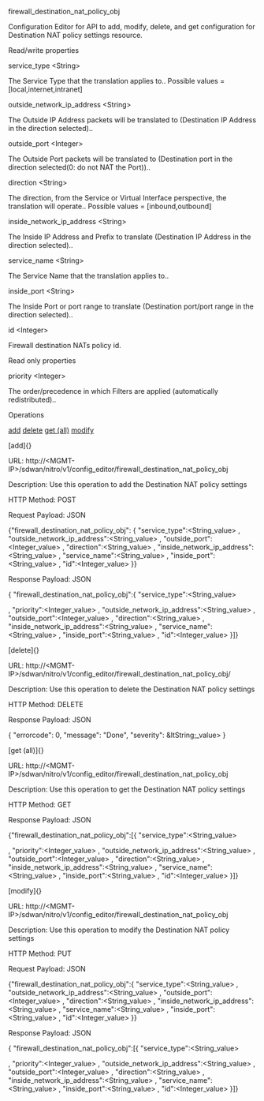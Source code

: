 firewall\_destination\_nat\_policy\_obj

Configuration Editor for API to add, modify, delete, and get configuration for Destination NAT policy settings resource.

Read/write properties

service\_type &lt;String&gt;

The Service Type that the translation applies to.. Possible values = \[local,internet,intranet\]

outside\_network\_ip\_address &lt;String&gt;

The Outside IP Address packets will be translated to (Destination IP Address in the direction selected)..

outside\_port &lt;Integer&gt;

The Outside Port packets will be translated to (Destination port in the direction selected(0: do not NAT the Port))..

direction &lt;String&gt;

The direction, from the Service or Virtual Interface perspective, the translation will operate.. Possible values = \[inbound,outbound\]

inside\_network\_ip\_address &lt;String&gt;

The Inside IP Address and Prefix to translate (Destination IP Address in the direction selected)..

service\_name &lt;String&gt;

The Service Name that the translation applies to..

inside\_port &lt;String&gt;

The Inside Port or port range to translate (Destination port/port range in the direction selected)..

id &lt;Integer&gt;

Firewall destination NATs policy id.

Read only properties

priority &lt;Integer&gt;

The order/precedence in which Filters are applied (automatically redistributed)..

Operations

[add](#add) [delete](#delete) [get (all)](#get_all) [modify](#modify)

[add]{}

URL: http://&lt;MGMT-IP&gt;/sdwan/nitro/v1/config\_editor/firewall\_destination\_nat\_policy\_obj

Description: Use this operation to add the Destination NAT policy settings

HTTP Method: POST

Request Payload: JSON

{"firewall\_destination\_nat\_policy\_obj": { "service\_type":&lt;String\_value&gt; , "outside\_network\_ip\_address":&lt;String\_value&gt; , "outside\_port":&lt;Integer\_value&gt; , "direction":&lt;String\_value&gt; , "inside\_network\_ip\_address":&lt;String\_value&gt; , "service\_name":&lt;String\_value&gt; , "inside\_port":&lt;String\_value&gt; , "id":&lt;Integer\_value&gt; }}

Response Payload: JSON

{ "firewall\_destination\_nat\_policy\_obj":{ "service\_type":&lt;String\_value&gt;

, "priority":&lt;Integer\_value&gt; , "outside\_network\_ip\_address":&lt;String\_value&gt; , "outside\_port":&lt;Integer\_value&gt; , "direction":&lt;String\_value&gt; , "inside\_network\_ip\_address":&lt;String\_value&gt; , "service\_name":&lt;String\_value&gt; , "inside\_port":&lt;String\_value&gt; , "id":&lt;Integer\_value&gt; }\]}

[delete]{}

URL: http://&lt;MGMT-IP&gt;/sdwan/nitro/v1/config\_editor/firewall\_destination\_nat\_policy\_obj/

Description: Use this operation to delete the Destination NAT policy settings

HTTP Method: DELETE

Response Payload: JSON

{ "errorcode": 0, "message": "Done", "severity": &ltString;\_value&gt; }

[get (all)]{}

URL: http://&lt;MGMT-IP&gt;/sdwan/nitro/v1/config\_editor/firewall\_destination\_nat\_policy\_obj

Description: Use this operation to get the Destination NAT policy settings

HTTP Method: GET

Response Payload: JSON

{"firewall\_destination\_nat\_policy\_obj":\[{ "service\_type":&lt;String\_value&gt;

, "priority":&lt;Integer\_value&gt; , "outside\_network\_ip\_address":&lt;String\_value&gt; , "outside\_port":&lt;Integer\_value&gt; , "direction":&lt;String\_value&gt; , "inside\_network\_ip\_address":&lt;String\_value&gt; , "service\_name":&lt;String\_value&gt; , "inside\_port":&lt;String\_value&gt; , "id":&lt;Integer\_value&gt; }\]}

[modify]{}

URL: http://&lt;MGMT-IP&gt;/sdwan/nitro/v1/config\_editor/firewall\_destination\_nat\_policy\_obj

Description: Use this operation to modify the Destination NAT policy settings

HTTP Method: PUT

Request Payload: JSON

{"firewall\_destination\_nat\_policy\_obj":{ "service\_type":&lt;String\_value&gt; , "outside\_network\_ip\_address":&lt;String\_value&gt; , "outside\_port":&lt;Integer\_value&gt; , "direction":&lt;String\_value&gt; , "inside\_network\_ip\_address":&lt;String\_value&gt; , "service\_name":&lt;String\_value&gt; , "inside\_port":&lt;String\_value&gt; , "id":&lt;Integer\_value&gt; }}

Response Payload: JSON

{ "firewall\_destination\_nat\_policy\_obj":\[{ "service\_type":&lt;String\_value&gt;

, "priority":&lt;Integer\_value&gt; , "outside\_network\_ip\_address":&lt;String\_value&gt; , "outside\_port":&lt;Integer\_value&gt; , "direction":&lt;String\_value&gt; , "inside\_network\_ip\_address":&lt;String\_value&gt; , "service\_name":&lt;String\_value&gt; , "inside\_port":&lt;String\_value&gt; , "id":&lt;Integer\_value&gt; }\]}

